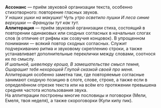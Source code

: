 **Ассонанс** — приём звуковой организации текста, особенно стихотворного: повторение гласных звуков.<br>
*У наших ушки на макушке!*
*Чуть утро осветило пушки*
*И леса синие верхушки —*
*Французы тут как тут.*<br>
**Аллитерация**  — приём звуковой организации стиха, состоящий в повторении одинаковых или сходных согласных в начальных слогах слов (в отличие от рифмы как созвучия концовок). В упрощенном понимании — всякий повтор сходных согласных. Служит подчеркиванию ритма и звуковому скреплению строки, а также устанавливает дополнительные переклички между словами, соотнося их по смыслу.<br>
*И шальной, шевелюру ероша,*
*В замешательстве смысл темня,*
*Ошарашит тебя нехорошей*
*Глупой сказкой своей про меня.*<br>
Аллитерация особенно заметна там, где повторяемые согласные занимают сходную позицию в слоге, слове, строке, а также если в определённом отрезке текста или на всём его протяжении превышена средняя частота использования звука.<br>
На аллитерации построены многие пословицы и поговорки (Мели, Емеля, твоя неделя), а также скороговорки (Купи кипу пик).<br>